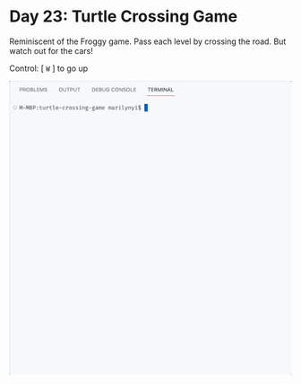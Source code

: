 # Day 23: Turtle Crossing Game

Reminiscent of the Froggy game. Pass each level by crossing the road. But watch out for the cars!

Control: [ `W` ] to go up

<img src="https://github.com/marilynyi/100-days-of-code-python/blob/main/days-21-30/day-23/turtle-crossing-game/demo.gif">